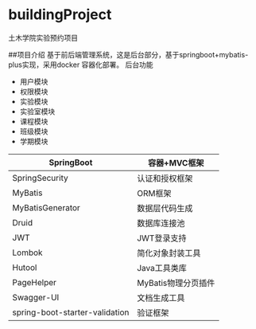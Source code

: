 # buildingProject
土木学院实验预约项目

##项目介绍
基于前后端管理系统，这是后台部分，基于springboot+mybatis-plus实现，采用docker
容器化部署。
后台功能
- 用户模块
- 权限模块
- 实验模块
- 实验室模块
- 课程模块
- 班级模块
- 学期模块



| SpringBoot                     | 容器+MVC框架        |
| ------------------------------ | ------------------- |
| SpringSecurity                 | 认证和授权框架      |
| MyBatis                        | ORM框架             |
| MyBatisGenerator               | 数据层代码生成      |
| Druid                          | 数据库连接池        |
| JWT                            | JWT登录支持         |
| Lombok                         | 简化对象封装工具    |
| Hutool                         | Java工具类库        |
| PageHelper                     | MyBatis物理分页插件 |
| Swagger-UI                     | 文档生成工具        |
| spring-boot-starter-validation | 验证框架            |






